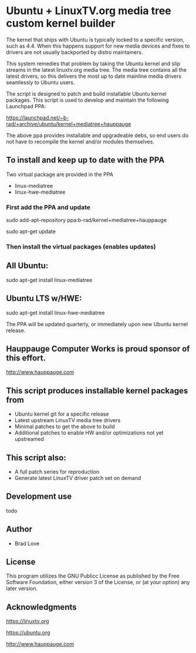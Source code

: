# Ubuntu + LinuxTV.org media tree custom kernel builder

The kernel that ships with Ubuntu is typically locked to a specific version,
such as 4.4. When this happens support for new media devices and fixes to
drivers are not usually backported by distro maintainers.

This system remedies that problem by taking the Ubuntu kernel and slip
streams in the latest linuxtv.org media tree. The media tree contains
all the latest drivers, so this delivers the most up to date mainline
media drivers seamlessly to Ubuntu users.

The script is designed to patch and build installable Ubuntu kernel packages.
This script is used to develop and maintain the following Launchpad PPA:

https://launchpad.net/~b-rad/+archive/ubuntu/kernel+mediatree+hauppauge

The above ppa provides installable and upgradeable debs, so end users do
not have to recompile the kernel and/or modules themselves.

## To install and keep up to date with the PPA

Two virtual package are provided in the PPA
 * linux-mediatree
 * linux-hwe-mediatree

### First add the PPA and update

sudo add-apt-repository ppa:b-rad/kernel+mediatree+hauppauge

sudo apt-get update

### Then install the virtual packages (enables updates)

## All Ubuntu:

sudo apt-get install linux-mediatree

## Ubuntu LTS w/HWE:

sudo apt-get install linux-hwe-mediatree

The PPA will be updated quarterly, or immediately upon new Ubuntu kernel release.

## Hauppauge Computer Works is proud sponsor of this effort.

http://www.hauppauge.com

## This script produces installable kernel packages from
 * Ubuntu kernel git for a specific release
 * Latest upstream LinuxTV media tree drivers
 * Minimal patches to get the above to build
 * Additional patches to enable HW and/or optimizations not yet upstreamed


## This script also:
 * A full patch series for reproduction
 * Generate latest LinuxTV driver patch set on demand

## Development use

todo

## Author
 * Brad Love <brad at nextdimension dot cc>


## License

This program utilizes the GNU Publicc License as published by the Free Software
Foundation, either version 3 of the License, or (at your option) any later version.


## Acknowledgments

https://linuxtv.org

https://ubuntu.org

http://www.hauppauge.com
